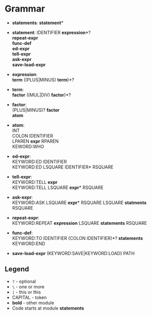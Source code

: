 # Grammar

- __statements__:
    __statement__*

- __statement__:
    IDENTIFIER __expression__*?  
    __repeat-expr__  
    __func-def__  
    __ed-expr__  
    __tell-expr__  
    __ask-expr__  
    __save-load-expr__
  
- __expression__:  
    __term__ ((PLUS|MINUS) __term__)*?

- __term__:   
    __factor__ ((MUL|DIV) __factor__)*?

- __factor__:     
    (PLUS|MINUS)? __factor__   
    __atom__

- __atom__:  
    INT   
    COLON IDENTIFIER  
    LPAREN __expr__ RPAREN  
    KEWORD:WHO

- __ed-expr__:  
    KEYWORD:ED IDENTIFIER  
    KEYWORD:ED LSQUARE IDENTIFIER* RSQUARE

- __tell-expr__:  
    KEYWORD:TELL __expr__  
    KEYWORD:TELL LSQUARE __expr__* RSQUARE

- __ask-expr__:  
    KEYWORD:ASK LSQUARE __expr__* RSQUARE LSQUARE __statments__ RSQUARE

- __repeat-expr__:  
    KEYWORD:REPEAT __expression__ LSQUARE __statements__ RSQUARE

- __func-def__:  
    KEYWORD:TO IDENTIFIER (COLON IDENTIFIER)*? __statements__ KEYWORD:END

- __save-load-expr__
    (KEYWORD:SAVE|KEYWORD:LOAD) PATH


## Legend
- `?` - optional
- `\` - one or more
- `|` - this or this
- CAPITAL - token
- __bold__ - other module
- Code starts at module __statements__
